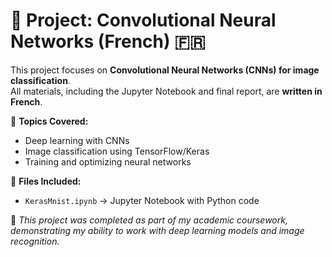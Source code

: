 # 🧠 Project: Convolutional Neural Networks (French) 🇫🇷  

This project focuses on **Convolutional Neural Networks (CNNs) for image classification**.  
All materials, including the Jupyter Notebook and final report, are **written in French**.  

📌 **Topics Covered:**  
- Deep learning with CNNs  
- Image classification using TensorFlow/Keras  
- Training and optimizing neural networks  

📂 **Files Included:**  
- `KerasMnist.ipynb` → Jupyter Notebook with Python code    

📝 *This project was completed as part of my academic coursework, demonstrating my ability to work with deep learning models and image recognition.*  
